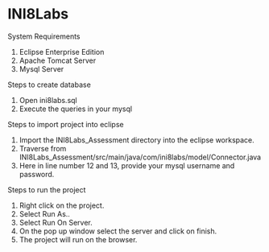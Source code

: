 # INI8Labs

System Requirements
1. Eclipse Enterprise Edition
2. Apache Tomcat Server
3. Mysql Server

Steps to create database
1. Open ini8labs.sql
2. Execute the queries in your mysql

Steps to import project into eclipse
1. Import the INI8Labs_Assessment directory into the eclipse workspace.
2. Traverse from INI8Labs_Assessment/src/main/java/com/ini8labs/model/Connector.java
3. Here in line number 12 and 13, provide your mysql username and password.

Steps to run the project
1. Right click on the project.
2. Select Run As..
3. Select Run On Server.
4. On the pop up window select the server and click on finish.
5. The project will run on the browser.
